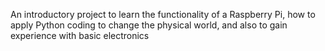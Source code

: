 An introductory project to learn the functionality of a Raspberry Pi, how to apply Python coding to change the physical world, and also to gain experience with basic electronics
